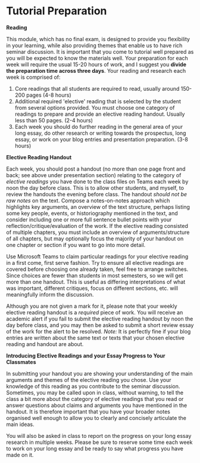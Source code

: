 # Tutorial Preparation

**Reading**

This module, which has no final exam, is designed to provide you flexibility in your learning, while also providing themes that enable us to have rich seminar discussion. It is important that you come to tutorial well prepared as you will be expected to know the materials well. Your preparation for each week will require the usual 15-20 hours of work, and I suggest you **divide the preparation time across three days**. Your reading and research each week is comprised of:

1) Core readings that all students are required to read, usually around 150-200 pages (4-8 hours)
2) Additional required 'elective' reading that is selected by the student from several options provided. You must choose one category of readings to prepare and provide an elective reading handout. Usually less than 50 pages. (2-4 hours)
3) Each week you should do further reading in the general area of your long essay, do other research or writing towards the prospectus, long essay, or work on your blog entries and presentation preparation. (3-8 hours)

**Elective Reading Handout**

Each week, you should post a handout (no more than one page front and back; see above under presentation section) relating to the category of *elective readings* you have done to the class files on Teams each week by noon the day before class. This is to allow other students, and myself, to review the handouts the evening before class. The handout *should not be raw notes* on the text. Compose a notes-on-notes approach which highlights key arguments, an overview of the text structure, perhaps listing some key people, events, or historiography mentioned in the text, and consider including one or more full sentence bullet points with your reflection/critique/evaluation of the work. If the elective reading consisted of multiple chapters, you must include an overview of arguments/structure of all chapters, but may optionally focus the majority of your handout on one chapter or section if you want to go into more detail.

Use Microsoft Teams to claim particular readings for your elective reading in a first come, first serve fashion. Try to ensure all elective readings are covered before choosing one already taken, feel free to arrange switches. Since choices are fewer than students in most semesters, so we will get more than one handout. This is useful as differing interpretations of what was important, different critiques, focus on different sections, etc. will meaningfully inform the discussion. 

Although you are not given a mark for it, please note that your weekly elective reading handout is a *required* piece of work. You will receive an academic alert if you fail to submit the elective reading handout by noon the day before class, and you may then be asked to submit a short review essay of the work for the alert to be resolved. *Note:* It is perfectly fine if your blog entries are written about the same text or texts that your chosen elective reading and handout are about. 

**Introducing Elective Readings and your Essay Progress to Your Classmates**

In submitting your handout you are showing your understanding of the main arguments and themes of the elective reading you chose. Use your knowledge of this reading as you contribute to the seminar discussion. Sometimes, you may be called upon in class, without warning, to tell the class a bit more about the category of elective readings that you read or answer questions about claims and arguments you have mentioned in the handout. It is therefore important that you have your broader notes organised well enough to allow you to clearly and concisely articulate the main ideas. 

You will also be asked in class to report on the progress on your long essay research in multiple weeks. Please be sure to reserve some time each week to work on your long essay and be ready to say what progress you have made on it.
